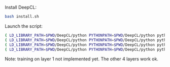 Install DeepCL:

```bash
bash install.sh
```

Launch the script:

```bash
( LD_LIBRARY_PATH=$PWD/DeepCL/python PYTHONPATH=$PWD/DeepCL/python python deepcl_benchmark.py 2 )
( LD_LIBRARY_PATH=$PWD/DeepCL/python PYTHONPATH=$PWD/DeepCL/python python deepcl_benchmark.py 3 )
( LD_LIBRARY_PATH=$PWD/DeepCL/python PYTHONPATH=$PWD/DeepCL/python python deepcl_benchmark.py 4 )
( LD_LIBRARY_PATH=$PWD/DeepCL/python PYTHONPATH=$PWD/DeepCL/python python deepcl_benchmark.py 5 )
```

Note: training on layer 1 not implemented yet.  The other 4 layers work ok.

